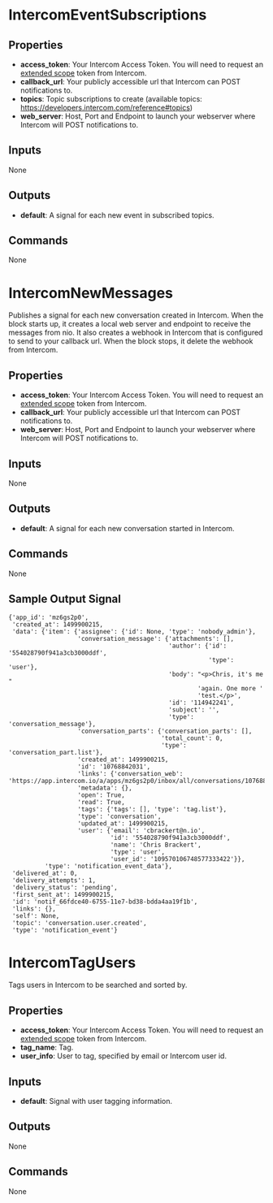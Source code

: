IntercomEventSubscriptions
==========================


Properties
----------
- **access_token**: Your Intercom Access Token. You will need to request an [extended scope](https://developers.intercom.com/docs/personal-access-tokens#section-extended-scopes) token from Intercom.
- **callback_url**: Your publicly accessible url that Intercom can POST notifications to.
- **topics**: Topic subscriptions to create (available topics: https://developers.intercom.com/reference#topics)
- **web_server**: Host, Port and Endpoint to launch your webserver where Intercom will POST notifications to.

Inputs
------
None

Outputs
-------
- **default**: A signal for each new event in subscribed topics.

Commands
--------
None

IntercomNewMessages
===================
Publishes a signal for each new conversation created in Intercom. When the block starts up, it creates a local web server and endpoint to receive the messages from nio. It also creates a webhook in Intercom that is configured to send to your callback url. When the block stops, it delete the webhook from Intercom.

Properties
----------
- **access_token**: Your Intercom Access Token. You will need to request an [extended scope](https://developers.intercom.com/docs/personal-access-tokens#section-extended-scopes) token from Intercom.
- **callback_url**: Your publicly accessible url that Intercom can POST notifications to.
- **web_server**: Host, Port and Endpoint to launch your webserver where Intercom will POST notifications to.

Inputs
------
None

Outputs
-------
- **default**: A signal for each new conversation started in Intercom.

Commands
--------
None

Sample Output Signal
--------------------
```
{'app_id': 'mz6gs2p0',
 'created_at': 1499900215,
 'data': {'item': {'assignee': {'id': None, 'type': 'nobody_admin'},
                   'conversation_message': {'attachments': [],
                                            'author': {'id': '554028790f941a3cb3000ddf',
                                                       'type': 'user'},
                                            'body': "<p>Chris, it's me "
                                                    'again. One more '
                                                    'test.</p>',
                                            'id': '114942241',
                                            'subject': '',
                                            'type': 'conversation_message'},
                   'conversation_parts': {'conversation_parts': [],
                                          'total_count': 0,
                                          'type': 'conversation_part.list'},
                   'created_at': 1499900215,
                   'id': '10768842031',
                   'links': {'conversation_web': 'https://app.intercom.io/a/apps/mz6gs2p0/inbox/all/conversations/10768842031'},
                   'metadata': {},
                   'open': True,
                   'read': True,
                   'tags': {'tags': [], 'type': 'tag.list'},
                   'type': 'conversation',
                   'updated_at': 1499900215,
                   'user': {'email': 'cbrackert@n.io',
                            'id': '554028790f941a3cb3000ddf',
                            'name': 'Chris Brackert',
                            'type': 'user',
                            'user_id': '109570106748577333422'}},
          'type': 'notification_event_data'},
 'delivered_at': 0,
 'delivery_attempts': 1,
 'delivery_status': 'pending',
 'first_sent_at': 1499900215,
 'id': 'notif_66fdce40-6755-11e7-bd38-bdda4aa19f1b',
 'links': {},
 'self': None,
 'topic': 'conversation.user.created',
 'type': 'notification_event'}
```

IntercomTagUsers
================
Tags users in Intercom to be searched and sorted by.

Properties
----------
- **access_token**: Your Intercom Access Token. You will need to request an [extended scope](https://developers.intercom.com/docs/personal-access-tokens#section-extended-scopes) token from Intercom.
- **tag_name**: Tag.
- **user_info**: User to tag, specified by email or Intercom user id.

Inputs
------
- **default**: Signal with user tagging information.

Outputs
-------
None

Commands
--------
None

